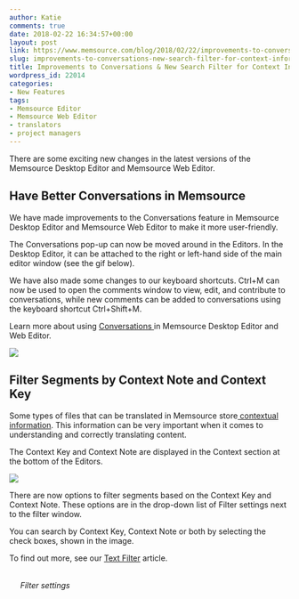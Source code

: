 ```yaml
---
author: Katie
comments: true
date: 2018-02-22 16:34:57+00:00
layout: post
link: https://www.memsource.com/blog/2018/02/22/improvements-to-conversations-new-search-filter-for-context-information/
slug: improvements-to-conversations-new-search-filter-for-context-information
title: Improvements to Conversations & New Search Filter for Context Information
wordpress_id: 22014
categories:
- New Features
tags:
- Memsource Editor
- Memsource Web Editor
- translators
- project managers
---
```


There are some exciting new changes in the latest versions of the Memsource Desktop Editor and Memsource Web Editor.

<!-- more -->




## Have Better Conversations in Memsource


We have made improvements to the Conversations feature in Memsource Desktop Editor and Memsource Web Editor to make it more user-friendly.

The Conversations pop-up can now be moved around in the Editors. In the Desktop Editor, it can be attached to the right or left-hand side of the main editor window (see the gif below). 

We have also made some changes to our keyboard shortcuts. Ctrl+M can now be used to open the comments window to view, edit, and contribute to conversations, while new comments can be added to conversations using the keyboard shortcut Ctrl+Shift+M. 

Learn more about using [Conversations ](https://help.memsource.com/hc/en-us/articles/115003462171-Conversations-in-Memsource-Editors)in Memsource Desktop Editor and Web Editor.

[![](https://www.memsource.com/wp-content/uploads/2018/02/ezgif.com-video-to-gif-5.gif)](https://www.memsource.com/wp-content/uploads/2018/02/ezgif.com-video-to-gif-5.gif)




## Filter Segments by Context Note and Context Key


Some types of files that can be translated in Memsource store[ contextual information](https://help.memsource.com/hc/en-us/articles/115003462131-Context-Information-in-Memsource-Editors). This information can be very important when it comes to understanding and correctly translating content. 

The Context Key and Context Note are displayed in the Context section at the bottom of the Editors.

[![](https://www.memsource.com/wp-content/uploads/2018/02/TE-Filter-by-Context-Information.png)](https://www.memsource.com/wp-content/uploads/2018/02/TE-Filter-by-Context-Information.png)

There are now options to filter segments based on the Context Key and Context Note. These options are in the drop-down list of Filter settings next to the filter window.

You can search by Context Key, Context Note or both by selecting the check boxes, shown in the image. 

To find out more, see our [Text Filter](https://help.memsource.com/hc/en-us/articles/115003642912-Text-Filter) article.


###### 




######      Filter settings



